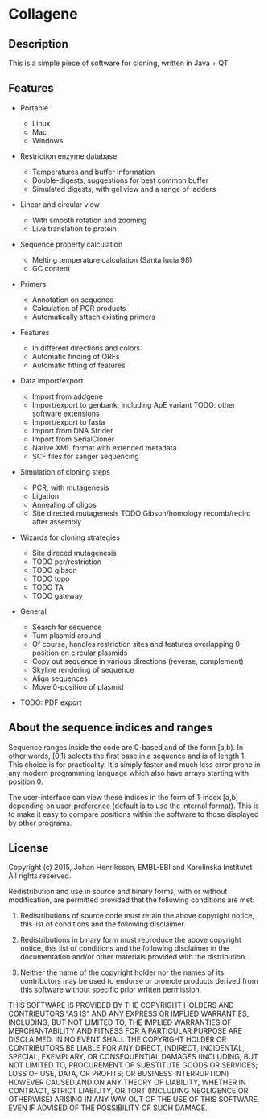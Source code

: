 # Collagene

## Description

This is a simple piece of software for cloning, written in Java + QT

## Features

* Portable
   * Linux
   * Mac
   * Windows
* Restriction enzyme database
   * Temperatures and buffer information
   * Double-digests, suggestions for best common buffer
   * Simulated digests, with gel view and a range of ladders
* Linear and circular view
   * With smooth rotation and zooming
   * Live translation to protein
* Sequence property calculation
   * Melting temperature calculation (Santa lucia 98)
   * GC content
* Primers
   * Annotation on sequence
   * Calculation of PCR products
   * Automatically attach existing primers
* Features
   * In different directions and colors
   * Automatic finding of ORFs
   * Automatic fitting of features
   
   
* Data import/export
   * Import from addgene
   * Import/export to genbank, including ApE variant      TODO: other software extensions
   * Import/export to fasta
   * Import from DNA Strider
   * Import from SerialCloner
   * Native XML format with extended metadata
   * SCF files for sanger sequencing

* Simulation of cloning steps
   * PCR, with mutagenesis
   * Ligation
   * Annealing of oligos
   * Site directed mutagenesis
  TODO Gibson/homology recomb/recirc after assembly


* Wizards for cloning strategies   
   * Site direced mutagenesis
   * TODO pcr/restriction
   * TODO gibson
   * TODO topo
   * TODO TA
   * TODO gateway

* General
   * Search for sequence
   * Turn plasmid around
   * Of course, handles restriction sites and features overlapping 0-position on circular plasmids
   * Copy out sequence in various directions (reverse, complement)
   * Skyline rendering of sequence
   * Align sequences
   * Move 0-position of plasmid
   
* TODO: PDF export   


## About the sequence indices and ranges

Sequence ranges inside the code are 0-based and of the form [a,b). In other words, [0,1) selects the first base in a sequence and is of length 1. This choice is for practicality. It's simply faster and much less error prone in any modern programming language which also
have arrays starting with position 0.

The user-interface can view these indices in the form of 1-index [a,b] depending on user-preference (default is to use the internal format). This is to make it easy to compare positions within the software to those displayed by other programs. 


## License

Copyright (c) 2015, Johan Henriksson, EMBL-EBI and Karolinska Institutet
All rights reserved.

Redistribution and use in source and binary forms, with or without modification, are permitted provided that the following conditions are met:

1. Redistributions of source code must retain the above copyright notice, this list of conditions and the following disclaimer.

2. Redistributions in binary form must reproduce the above copyright notice, this list of conditions and the following disclaimer in the documentation and/or other materials provided with the distribution.

3. Neither the name of the copyright holder nor the names of its contributors may be used to endorse or promote products derived from this software without specific prior written permission.

THIS SOFTWARE IS PROVIDED BY THE COPYRIGHT HOLDERS AND CONTRIBUTORS "AS IS" AND ANY EXPRESS OR IMPLIED WARRANTIES, INCLUDING, BUT NOT LIMITED TO, THE IMPLIED WARRANTIES OF MERCHANTABILITY AND FITNESS FOR A PARTICULAR PURPOSE ARE DISCLAIMED. IN NO EVENT SHALL THE COPYRIGHT HOLDER OR CONTRIBUTORS BE LIABLE FOR ANY DIRECT, INDIRECT, INCIDENTAL, SPECIAL, EXEMPLARY, OR CONSEQUENTIAL DAMAGES (INCLUDING, BUT NOT LIMITED TO, PROCUREMENT OF SUBSTITUTE GOODS OR SERVICES; LOSS OF USE, DATA, OR PROFITS; OR BUSINESS INTERRUPTION) HOWEVER CAUSED AND ON ANY THEORY OF LIABILITY, WHETHER IN CONTRACT, STRICT LIABILITY, OR TORT (INCLUDING NEGLIGENCE OR OTHERWISE) ARISING IN ANY WAY OUT OF THE USE OF THIS SOFTWARE, EVEN IF ADVISED OF THE POSSIBILITY OF SUCH DAMAGE.
